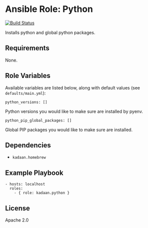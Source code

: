# Ansible Role: Python

[![Build Status](https://travis-ci.org/kadaan/ansible-role-python.svg?branch=master)](https://travis-ci.org/kadaan/ansible-role-python)

Installs python and global python packages.

## Requirements

None.

## Role Variables

Available variables are listed below, along with default values (see `defaults/main.yml`):

    python_versions: []

Python versions you would like to make sure are installed by pyenv.

    python_pip_global_packages: []

Global PIP packages you would like to make sure are installed.

## Dependencies

  - `kadaan.homebrew`

## Example Playbook

    - hosts: localhost
      roles:
        - { role: kadaan.python }

## License

Apache 2.0
